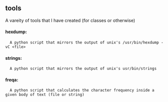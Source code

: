 ## tools
A vareity of tools that I have created (for classes or otherwise)

#### hexdump:
      A python script that mirrors the output of unix's /usr/bin/hexdump -vC <file>
#### strings:
      A python script that mirrors the output of unix's usr/bin/strings
#### freqa:
      A python script that calculates the character frequency inside a given body of text (file or string)
